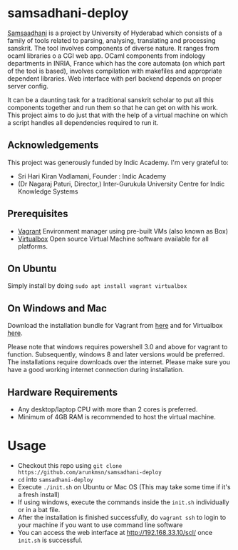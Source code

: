 # samsadhani-deploy
[Samsaadhani](http://scl.samsaadhanii.in:3000/amba/scl) is a project by University of Hyderabad which consists of a family of tools related to parsing, analysing, translating and processing sanskrit. The tool involves components of diverse nature. It ranges from ocaml libraries o a CGI web app. OCaml components from indology departments in INRIA, France which has the core automata (on which part of the tool is based), involves compilation with makefiles and appropriate dependent libraries. Web interface with perl backend depends on proper server config.

It can be a daunting task for a traditional sanskrit scholar to put all this components together and run them so that he can get on with his work. This project aims to do just that with the help of a virtual machine on which a script handles all dependencies required to run it.

## Acknowledgements

This project was generously funded by Indic Academy. I'm very grateful to:
* Sri Hari Kiran Vadlamani, Founder : Indic Academy
* (Dr Nagaraj Paturi, Director,) Inter-Gurukula University Centre for Indic Knowledge Systems

## Prerequisites

* [Vagrant](https://www.vagrantup.com/) Environment manager using pre-built VMs (also known as Box)
* [Virtualbox](https://www.virtualbox.org/) Open source Virtual Machine software available for all platforms.

## On Ubuntu
Simply install by doing `sudo apt install vagrant virtualbox`

## On Windows and Mac
Download the installation bundle for Vagrant from [here](https://www.vagrantup.com/downloads.html) and for Virtualbox [here](https://www.virtualbox.org/wiki/Downloads).

Please note that windows requires powershell 3.0 and above for vagrant to function. Subsequently, windows 8 and later versions would be preferred. The installations require downloads over the internet. Please make sure you have a good working internet connection during installation.

## Hardware Requirements
* Any desktop/laptop CPU with more than 2 cores is preferred.
* Minimum of 4GB RAM is recommended to host the virtual machine.


# Usage
* Checkout this repo using `git clone https://github.com/arunkmsn/samsadhani-deploy`
* `cd` into `samsadhani-deploy`
* Execute `./init.sh` on Ubuntu or Mac OS (This may take some time if it's a fresh install)
* If using windows, execute the commands inside the `init.sh` individually or in a bat file.
* After the installation is finished successfully, do `vagrant ssh` to login to your machine if you want to use command line software
* You can access the web interface at http://192.168.33.10/scl/ once `init.sh` is successful.
